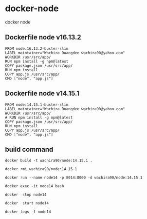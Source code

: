 # docker-node
docker node

## Dockerfile node v16.13.2

````
FROM node:16.13.2-buster-slim
LABEL maintainer="Wachira Duangdee wachira90@yahoo.com"
WORKDIR /usr/src/app/
RUN npm install -g npm@latest
COPY package.json /usr/src/app/
RUN npm install
COPY app.js /usr/src/app/
CMD ["node", "app.js"]
````

## Dockerfile node v14.15.1

````
FROM node:14.15.1-buster-slim
LABEL maintainer="Wachira Duangdee wachira90@yahoo.com"
WORKDIR /usr/src/app/
# RUN npm install -g npm@latest
COPY package.json /usr/src/app/
RUN npm install
COPY app.js /usr/src/app/
CMD ["node", "app.js"]
````


## build command

````
docker build -t wachira90/node:14.15.1 .

docker rmi wachira90/node:14.15.1

docker run --name node14 -p 8014:8000 -d wachira90/node:14.15.1

docker exec -it node14 bash

docker  stop node14

docker  start node14

docker logs -f node14
````
